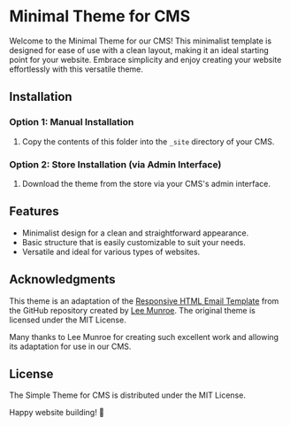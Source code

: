 # Minimal Theme for CMS

Welcome to the Minimal Theme for our CMS! This minimalist template is designed for ease of use with a clean layout, making it an ideal starting point for your website. Embrace simplicity and enjoy creating your website effortlessly with this versatile theme.

## Installation

### Option 1: Manual Installation
1. Copy the contents of this folder into the `_site` directory of your CMS.

### Option 2: Store Installation (via Admin Interface)
1. Download the theme from the store via your CMS's admin interface.

## Features

- Minimalist design for a clean and straightforward appearance.
- Basic structure that is easily customizable to suit your needs.
- Versatile and ideal for various types of websites.

## Acknowledgments

This theme is an adaptation of the [Responsive HTML Email Template](https://github.com/leemunroe/responsive-html-email-template) from the GitHub repository created by [Lee Munroe](https://github.com/leemunroe). The original theme is licensed under the MIT License.

Many thanks to Lee Munroe for creating such excellent work and allowing its adaptation for use in our CMS.

## License

The Simple Theme for CMS is distributed under the MIT License. 

Happy website building! 🚀